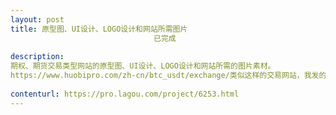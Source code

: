 ```yaml
---                
layout: post       
title: 原型图、UI设计、LOGO设计和网站所需图片
                                已完成
           
description: 
期权、期货交易类型网站的原型图、UI设计、LOGO设计和网站所需的图片素材。 
https://www.huobipro.com/zh-cn/btc_usdt/exchange/类似这样的交易网站，我发的这个界面是交易界面，交易界面里面有产品区、K线区、交易区。首页里有网站介绍、图片等；其他导航页面有个人中心页面，个人中心里有常用功能（支付、统计、分销等功能）。wap端也是这些功能页面。
     
contenturl: https://pro.lagou.com/project/6253.html      
---                 
```

